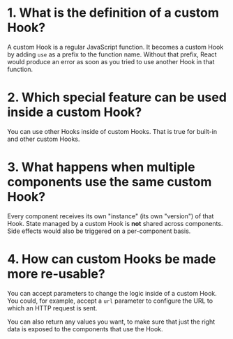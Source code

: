 # 1. What is the definition of a custom Hook?

A custom Hook is a regular JavaScript function. It becomes a custom Hook by adding `use` as a prefix to the function name.
Without that prefix, React would produce an error as soon as you tried to use another Hook in that function.

# 2. Which special feature can be used inside a custom Hook?

You can use other Hooks inside of custom Hooks. That is true for built-in and other custom Hooks.

# 3. What happens when multiple components use the same custom Hook?

Every component receives its own "instance" (its own "version") of that Hook. State managed by a custom Hook is **not** shared across components. Side effects would also be triggered on a per-component basis.

# 4. How can custom Hooks be made more re-usable?

You can accept parameters to change the logic inside of a custom Hook. You could, for example, accept a `url` parameter to configure the URL to which an HTTP request is sent.

You can also return any values you want, to make sure that just the right data is exposed to the components that use the Hook.